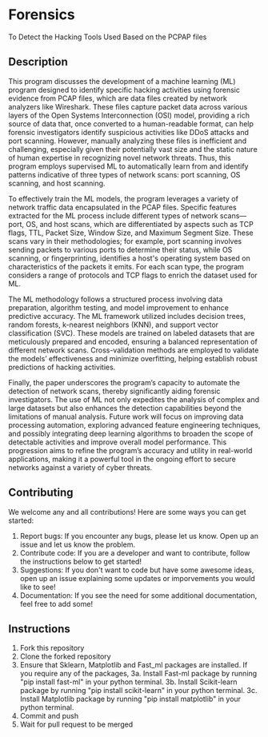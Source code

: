 # Forensics
To Detect the Hacking Tools Used Based on the PCPAP files

## Description
This program discusses the development of a machine learning (ML) program designed to identify specific hacking activities using forensic evidence from PCAP files, which are data files created by network analyzers like Wireshark. These files capture packet data across various layers of the Open Systems Interconnection (OSI) model, providing a rich source of data that, once converted to a human-readable format, can help forensic investigators identify suspicious activities like DDoS attacks and port scanning. However, manually analyzing these files is inefficient and challenging, especially given their potentially vast size and the static nature of human expertise in recognizing novel network threats. Thus, this program employs supervised ML to automatically learn from and identify patterns indicative of three types of network scans: port scanning, OS scanning, and host scanning.

To effectively train the ML models, the program leverages a variety of network traffic data encapsulated in the PCAP files. Specific features extracted for the ML process include different types of network scans—port, OS, and host scans, which are differentiated by aspects such as TCP flags, TTL, Packet Size, Window Size, and Maximum Segment Size. These scans vary in their methodologies; for example, port scanning involves sending packets to various ports to determine their status, while OS scanning, or fingerprinting, identifies a host's operating system based on characteristics of the packets it emits. For each scan type, the program considers a range of protocols and TCP flags to enrich the dataset used for ML.

The ML methodology follows a structured process involving data preparation, algorithm testing, and model improvement to enhance predictive accuracy. The ML framework utilized includes decision trees, random forests, k-nearest neighbors (KNN), and support vector classification (SVC). These models are trained on labeled datasets that are meticulously prepared and encoded, ensuring a balanced representation of different network scans. Cross-validation methods are employed to validate the models’ effectiveness and minimize overfitting, helping establish robust predictions of hacking activities.

Finally, the paper underscores the program’s capacity to automate the detection of network scans, thereby significantly aiding forensic investigators. The use of ML not only expedites the analysis of complex and large datasets but also enhances the detection capabilities beyond the limitations of manual analysis. Future work will focus on improving data processing automation, exploring advanced feature engineering techniques, and possibly integrating deep learning algorithms to broaden the scope of detectable activities and improve overall model performance. This progression aims to refine the program’s accuracy and utility in real-world applications, making it a powerful tool in the ongoing effort to secure networks against a variety of cyber threats.

## Contributing
We welcome any and all contributions! Here are some ways you can get started:
1. Report bugs: If you encounter any bugs, please let us know. Open up an issue and let us know the problem.
2. Contribute code: If you are a developer and want to contribute, follow the instructions below to get started!
3. Suggestions: If you don't want to code but have some awesome ideas, open up an issue explaining some updates or imporvements you would like to see!
4. Documentation: If you see the need for some additional documentation, feel free to add some!

## Instructions
1. Fork this repository
2. Clone the forked repository
3. Ensure that Sklearn, Matplotlib and Fast_ml packages are installed. If you require any of the packages, 
3a. Install Fast-ml package by running "pip install fast-ml" in your python terminal.
3b. Install Scikit-learn package by running "pip install scikit-learn" in your python terminal.
3c. Install Matplotlib package by running "pip install matplotlib" in your python terminal.
4. Commit and push
5. Wait for pull request to be merged

